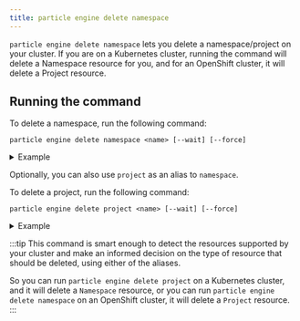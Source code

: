 ```yaml
---
title: particle engine delete namespace
---
```


`particle engine delete namespace` lets you delete a namespace/project on your cluster. If you are on a Kubernetes cluster, running the command will delete a Namespace resource for you, and for an OpenShift cluster, it will delete a Project resource.

## Running the command
To delete a namespace, run the following command:
```shell
particle engine delete namespace <name> [--wait] [--force]
```
<details>
<summary>Example</summary>

import DeleteNamespace  from './docs-mdx/delete-namespace/delete_namespace.mdx';

<DeleteNamespace />
</details>

Optionally, you can also use `project` as an alias to `namespace`.

To delete a project, run the following command:
```shell
particle engine delete project <name> [--wait] [--force]
```
<details>
<summary>Example</summary>

import DeleteProject  from './docs-mdx/delete-namespace/delete_project.mdx';

<DeleteProject />
</details>


:::tip
This command is smart enough to detect the resources supported by your cluster and make an informed decision on the type of resource that should be deleted, using either of the aliases.

So you can run `particle engine delete project` on a Kubernetes cluster, and it will delete a `Namespace` resource, or you can run `particle engine delete namespace` on an OpenShift cluster, it will delete a `Project` resource.
:::
